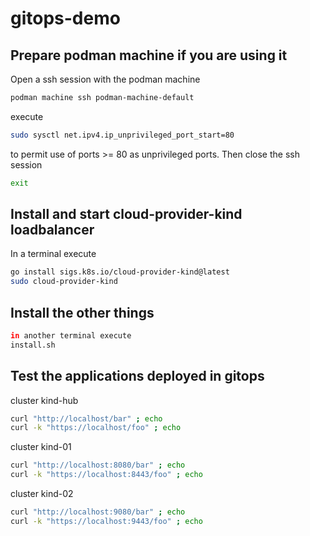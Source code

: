# gitops-demo

## Prepare podman machine if you are using it
Open a ssh session with the podman machine
```bash
podman machine ssh podman-machine-default
```
execute
```bash
sudo sysctl net.ipv4.ip_unprivileged_port_start=80
```
to permit use of ports >= 80 as unprivileged ports.
Then close the ssh session
```bash
exit
```

## Install and start cloud-provider-kind loadbalancer
In a terminal execute
```bash
go install sigs.k8s.io/cloud-provider-kind@latest
sudo cloud-provider-kind
```
## Install the other things
```bash
in another terminal execute
install.sh
```

## Test the applications deployed in gitops
cluster kind-hub
```bash
curl "http://localhost/bar" ; echo
curl -k "https://localhost/foo" ; echo
```
cluster kind-01
```bash
curl "http://localhost:8080/bar" ; echo
curl -k "https://localhost:8443/foo" ; echo
```
cluster kind-02
```bash
curl "http://localhost:9080/bar" ; echo
curl -k "https://localhost:9443/foo" ; echo
```